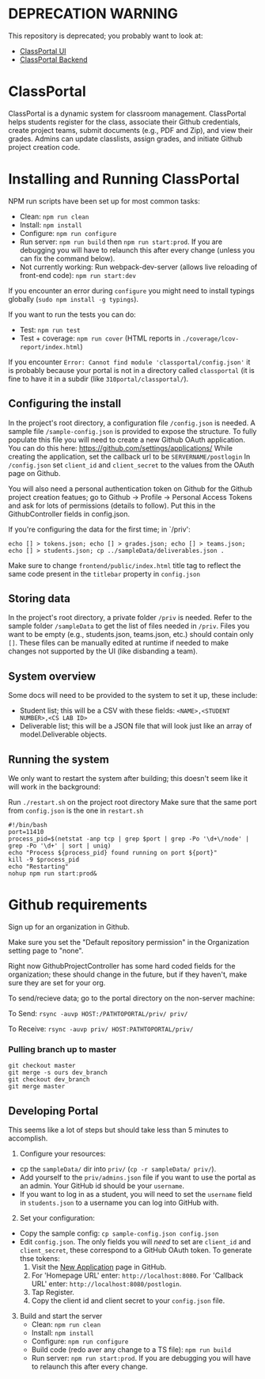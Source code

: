 # DEPRECATION WARNING

This repository is deprecated; you probably want to look at:
* [ClassPortal UI](https://github.com/ubccpsc/classportal-ui)
* [ClassPortal Backend](https://github.com/ubccpsc/classportal-backend)

# ClassPortal

ClassPortal is a dynamic system for classroom management. ClassPortal helps students register for the class, associate their Github credentials, create project teams, submit documents (e.g., PDF and Zip), and view their grades. Admins can update classlists, assign grades, and initiate Github project creation code.

# Installing and Running ClassPortal

NPM run scripts have been set up for most common tasks:

* Clean: `npm run clean`
* Install: `npm install`
* Configure: `npm run configure`
* Run server: `npm run build` then `npm run start:prod`. If you are debugging you will have to relaunch this after every change (unless you can fix the command below).
* Not currently working: Run webpack-dev-server (allows live reloading of front-end code): `npm run start:dev`

If you encounter an error during `configure` you might need to install typings globally (`sudo npm install -g typings`).

If you want to run the tests you can do:

* Test: `npm run test`
* Test + coverage: `npm run cover` (HTML reports in `./coverage/lcov-report/index.html`)

If you encounter ```Error: Cannot find module 'classportal/config.json'``` it is probably because your portal is not in a directory called ```classportal``` (it is fine to have it in a subdir (like ```310portal/classportal/```).

## Configuring the install
In the project's root directory, a configuration file `/config.json` is needed. A sample file `/sample-config.json` is provided to expose the structure. To fully populate this file you will need to create a new Github OAuth application. You can do this here: https://github.com/settings/applications/ While creating the application, set the callback url to be  ```SERVERNAME/postlogin``` In ```/config.json``` set ```client_id``` and ```client_secret``` to the values from the OAuth page on Github.

You will also need a personal authentication token on Github for the Github project creation featues; go to Github -> Profile -> Personal Access Tokens and ask for lots of permissions (details to follow). Put this in the GithubController fields in config.json.

If you're configuring the data for the first time; in `/priv':

```
echo [] > tokens.json; echo [] > grades.json; echo [] > teams.json; echo [] > students.json; cp ../sampleData/deliverables.json .
```

Make sure to change `frontend/public/index.html` title tag to reflect the same code present in the `titlebar` property in `config.json` 

## Storing data

In the project's root directory, a private folder `/priv` is needed. Refer to the sample folder `/sampleData` to get the list of files needed in `/priv`. Files you want to be empty (e.g., students.json, teams.json, etc.) should contain only `[]`. These files can be manually edited at runtime if needed to make changes not supported by the UI (like disbanding a team).

## System overview

Some docs will need to be provided to the system to set it up, these include:

* Student list; this will be a CSV with these fields: ```<NAME>,<STUDENT NUMBER>,<CS LAB ID>```
* Deliverable list; this will be a JSON file that will look just like an array of model.Deliverable objects.

## Running the system

We only want to restart the system after building; this doesn't seem like it will work in the background:

Run ```./restart.sh``` on the project root directory
Make sure that the same port from `config.json` is the one in `restart.sh`

```
#!/bin/bash
port=11410
process_pid=$(netstat -anp tcp | grep $port | grep -Po '\d+\/node' | grep -Po '\d+' | sort | uniq)
echo "Process ${process_pid} found running on port ${port}"
kill -9 $process_pid
echo "Restarting"
nohup npm run start:prod&
```


# Github requirements

Sign up for an organization in Github.

Make sure you set the "Default repository permission" in the Organization setting page to "none".

Right now GithubProjectController has some hard coded fields for the organization; these should change in the future, but if they haven't, make sure they are set for your org.


To send/recieve data; go to the portal directory on the non-server machine:

To Send:
```rsync -auvp HOST:/PATHTOPORTAL/priv/ priv/```

To Receive:
```rsync -auvp priv/ HOST:PATHTOPORTAL/priv/```

### Pulling branch up to master

```
git checkout master
git merge -s ours dev_branch
git checkout dev_branch
git merge master
```

## Developing Portal

This seems like a lot of steps but should take less than 5 minutes to accomplish.

1. Configure your resources:
  * cp the `sampleData/` dir into `priv/` (`cp -r sampleData/ priv/`).
  * Add yourself to the `priv/admins.json` file if you want to use the portal as an admin. Your GitHub id should be your `username`.
  * If you want to log in as a student, you will need to set the `username` field in `students.json` to a username you can log into GitHub with.

2. Set your configuration:
  * Copy the sample config: `cp sample-config.json config.json`
  * Edit `config.json`. The only fields you will _need_ to set are `client_id` and `client_secret`, these correspond to a GitHub OAuth token. To generate thse tokens:
     1. Visit the [New Application](https://github.com/settings/applications/new) page in GitHub. 
     1. For 'Homepage URL' enter: `http://localhost:8080`. For 'Callback URL' enter: `http://localhost:8080/postlogin`.
     1. Tap Register.
     1. Copy the client id and client secret to your `config.json` file.     

3. Build and start the server
    * Clean: `npm run clean`
    * Install: `npm install`
    * Configure: `npm run configure`
    * Build code (redo aver any change to a TS file): `npm run build` 
    * Run server: `npm run start:prod`. If you are debugging you will have to relaunch this after every change.
